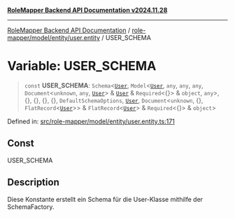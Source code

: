 [**RoleMapper Backend API Documentation v2024.11.28**](../../../../../README.md)

***

[RoleMapper Backend API Documentation](../../../../../modules.md) / [role-mapper/model/entity/user.entity](../README.md) / USER\_SCHEMA

# Variable: USER\_SCHEMA

> `const` **USER\_SCHEMA**: `Schema`\<[`User`](../classes/User.md), `Model`\<[`User`](../classes/User.md), `any`, `any`, `any`, `Document`\<`unknown`, `any`, [`User`](../classes/User.md)\> & [`User`](../classes/User.md) & `Required`\<\{\}\> & `object`, `any`\>, \{\}, \{\}, \{\}, \{\}, `DefaultSchemaOptions`, [`User`](../classes/User.md), `Document`\<`unknown`, \{\}, `FlatRecord`\<[`User`](../classes/User.md)\>\> & `FlatRecord`\<[`User`](../classes/User.md)\> & `Required`\<\{\}\> & `object`\>

Defined in: [src/role-mapper/model/entity/user.entity.ts:171](https://github.com/FlowCraft-AG/RoleMapper/blob/145632709283208e820d3cdbc6b2193b07b9900d/backend/src/role-mapper/model/entity/user.entity.ts#L171)

## Const

USER_SCHEMA

## Description

Diese Konstante erstellt ein Schema für die User-Klasse mithilfe der SchemaFactory.
